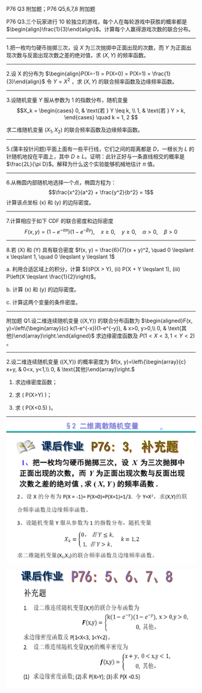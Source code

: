 
P76 Q3 附加题；P76 Q5,6,7,8 附加题

P76 Q3.三个玩家进行 10 轮独立的游戏，每个人在每轮游戏中获胜的概率都是 $\begin{align}\frac{1}{3}\end{align}$。计算每个人赢得游戏次数的联合分布。

---

1.把一枚均匀硬币抛掷三次，设 $X$ 为三次抛掷中正面出现的次数，而 $Y$ 为正面出现次数与反面出现次数之差的绝对值，求 $(X, Y)$ 的频率函数。

---

2.设  X  的分布为 
$\begin{align}P(X=-1) = P(X=0) = P(X=1) = \frac{1}{3}\end{align}$
令 $Y = X^2$ ，求 $(X, Y)$ 的联合频率函数及边缘频率函数。

---

3.设随机变量 $Y$  服从参数为 $1$ 的指数分布，随机变量
$$X_k = \begin{cases}
0, & \text{若 } Y \leq k, \\
1, & \text{若 } Y > k,
\end{cases} \quad k = 1, 2 $$

求二维随机变量 $(X_1, X_2)$ 的联合频率函数及边缘频率函数。

---

5.(蒲丰投针问题)平面上面有一些平行线，它们之间的距离都是 $D$，一根长为 $L$ 的针随机地投在平面上，其中 $D \geqslant L$。证明：此针正好与一条直线相交的概率是 $\frac{2L}{\pi D}$。解释为什么这个实验能够机械地估计 $\pi$ 值。

---

6.从椭圆内部随机地选择一个点，椭圆方程为：
$$\frac{x^2}{a^2} + \frac{y^2}{b^2} = 1$$
计算该点坐标 \(x\) 和 \(y\) 的边际密度。

---

7.计算相应于如下 CDF 的联合密度和边际密度
$$F(x, y) = \left(1 - e^{-\alpha x}\right)\left(1 - e^{-\beta y}\right), \quad x \geqslant 0, \quad y \geqslant 0, \quad \alpha > 0, \quad \beta > 0 $$

---

8.若 \(X\) 和 \(Y\) 具有联合密度
$f(x, y) = \frac{6}{7}(x + y)^2, \quad 0 \leqslant x \leqslant 1, \quad 0 \leqslant y \leqslant 1$

a. 利用合适区域上的积分，计算 $(i)P(X > Y), (ii) P(X + Y \leqslant 1), (iii) P\left(X \leqslant \frac{1}{2}\right)$。

b. 计算 \(x\) 和 \(y\) 的边际密度。

c. 计算这两个变量的条件密度。


---




附加题 Q1.设二维连续随机变量 \((X,Y)\) 的联合分布函数为
$\begin{aligned}F(x, y)=\left\{\begin{array}{c} k(1-e^{-x})(1-e^{-y}), & x>0, y>0,\\ 0, & \text{其他}\end{array}\right.\end{aligned}$ 
求边缘密度函数及 $P(1<X<3,1<Y<2)$ 。

---

2.设二维连续随机变量 \((X,Y)\) 的概率密度为
$f(x, y)=\left\{\begin{array}{c} x+y, & 0<x, y<1,\\ 0, & \text{其他}\end{array}\right.$

1. 求边缘密度函数；

2. 求 \( P(X>Y) \)；

3. 求 \( P(X<0.5) \)。

---

![alt text](3.2二位离散随机变量.png)

![alt text](3.3.png)
